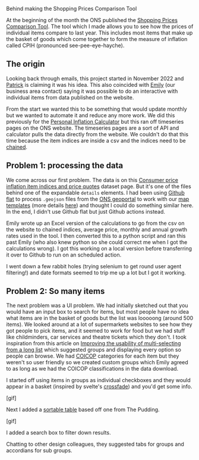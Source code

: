 
Behind making the Shopping Prices Comparison Tool

At the beginning of the month the ONS published the [Shopping Prices Comparison Tool](https://www.ons.gov.uk/economy/inflationandpriceindices/articles/shoppingpricescomparisontool/2023-05-03). The tool which I made allows you to see how the prices of individual items compare to last year. This includes most items that make up the basket of goods which come together to form the measure of inflation called CPIH (pronounced see-pee-eye-hayche). 

## The origin

Looking back through emails, this project started in November 2022 and [Patrick](https://twitter.com/patrick_e_scott?lang=en) is claiming it was his idea. This also coincided with [Emily](https://twitter.com/Emily_Hopson) (our business area contact) saying it was possible to do an interactive with individual items from data published on the website. 

From the start we wanted this to be something that would update monthly but we wanted to automate it and reduce any more work. We did this previously for the [Personal Inflation Calculator](https://www.ons.gov.uk/economy/inflationandpriceindices/articles/howisinflationaffectingyourhouseholdcosts/2022-03-23) but this ran off timeseries pages on the ONS website. The timeseries pages are a sort of API and calculator pulls the data directly from the website. We couldn't do that this time because the item indices are inside a csv and the indices need to be [chained](https://ec.europa.eu/eurostat/statistics-explained/index.php?title=Glossary:Chain_index). 

## Problem 1: processing the data

We come across our first problem. The data is on this [Consumer price inflation item indices and price quotes](https://www.ons.gov.uk/economy/inflationandpriceindices/datasets/consumerpriceindicescpiandretailpricesindexrpiitemindicesandpricequotes) dataset page. But it's one of the files behind one of the expandable `details` elements. I had been using [Github flat](https://githubnext.com/projects/flat-data/) to process `.geojson` files from the [ONS geoportal](https://geoportal.statistics.gov.uk/) to work with our [map templates](https://github.com/ONSvisual/maptemplates) (more details [here](https://www.henrylau.co.uk/2022/03/03/geoportal-boundaries-as-topojson/)) and thought I could do something similar here. In the end, I didn't use Github flat but just Github actions instead. 

Emily wrote up an Excel version of the calculations to go from the csv on the website to chained indices, average price, monthly and annual growth rates used in the tool. I then converted this to a python script and ran this past Emily (who also knew python so she could correct me when I got the calculations wrong). I got this working on a local version before transferring it over to Github to run on an scheduled action. 

I went down a few rabbit holes (trying selenium to get round user agent filtering!) and date formats seemed to trip me up a lot but I got it working. 

## Problem 2: So many items

The next problem was a UI problem. We had initially sketched out that you would have an input box to search for items, but most people have no idea what items are in the basket of goods but the list was looooong (around 500 items). We looked around at a lot of supermarkets websites to see how they got people to pick items, and it seemed to work for food but we had stuff like childminders, car services and theatre tickets which they don't. I took inspiration from this article on [Improving the usability of multi-selecting from a long list](https://medium.com/tripaneer-techblog/improving-the-usability-of-multi-selecting-from-a-long-list-63e1a67aab35) which suggested groups and displaying every option so people can browse. We had [COICOP](https://ec.europa.eu/eurostat/statistics-explained/index.php?title=Glossary:Classification_of_individual_consumption_by_purpose_%28COICOP%29) categories for each item but they weren't so user friendly so we created custom groups which Emily agreed to as long as we had the COICOP classifications in the data download. 

I started off using items in groups as individual checkboxes and they would appear in a basket (inspired by svelte's [crossfade](https://svelte.dev/tutorial/deferred-transitions)) and you'd get some info.

[gif]

Next I added a [sortable table](https://github.com/the-pudding/svelte-starter/blob/main/src/components/helpers/SortTable.svelte) based off one from The Pudding.

[gif]

I added a search box to filter down results. 

Chatting to other design colleagues, they suggested tabs for groups and accordians for sub groups.

<!--stackedit_data:
eyJoaXN0b3J5IjpbNjIxOTM4OTc4XX0=
-->